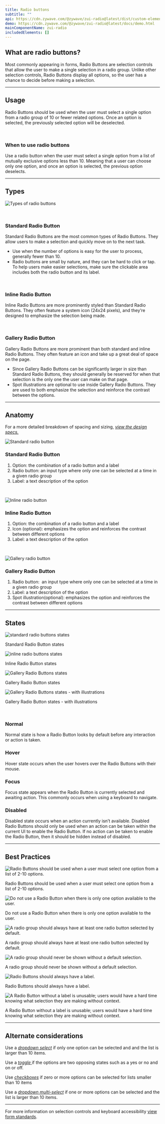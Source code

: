 ```yaml
---
title: Radio buttons
subtitle: ""
api: https://cdn.zywave.com/@zywave/zui-radio@latest/dist/custom-elements.json
demo: https://cdn.zywave.com/@zywave/zui-radio@latest/docs/demo.html
mainComponentName: zui-radio
includedElements: []
---
```

## What are radio buttons?

Most commonly appearing in forms, Radio Buttons are selection controls that allow the user to make a single selection in a radio group. Unlike other selection controls, Radio Buttons display all options, so the user has a chance to decide before making a selection.

<hr>

## Usage

Radio Buttons should be used when the user must select a single option from a radio group of 10 or fewer related options. Once an option is selected, the previously selected option will be deselected.

<br>

### When to use radio buttons

Use a radio button when the user must select a single option from a list of mutually exclusive options less than 10. Meaning that a user can choose only one option, and once an option is selected, the previous option deselects.

<hr>

## Types

![Types of radio buttons](/images/type.svg)

<br>

### Standard Radio Button

Standard Radio Buttons are the most common types of Radio Buttons. They allow users to make a selection and quickly move on to the next task.

* Use when the number of options is easy for the user to process, generally fewer than 10.
* Radio buttons are small by nature, and they can be hard to click or tap. To help users make easier selections, make sure the clickable area includes both the radio button and its label.

<br>

### Inline Radio Button

Inline Radio Buttons are more prominently styled than Standard Radio Buttons. They often feature a system icon (24x24 pixels), and they’re designed to emphasize the selection being made.

<br>

### Gallery Radio Button

Gallery Radio Buttons are more prominent than both standard and inline Radio Buttons. They often feature an icon and take up a great deal of space on the page.

* Since Gallery Radio Buttons can be significantly larger in size than Standard Radio Buttons, they should generally be reserved for when that selection is the only one the user can make on that page.
* Spot illustrations are optional to use inside Gallery Radio Buttons. They are used to both emphasize the selection and reinforce the contrast between the options.

<hr>

## Anatomy

For a more detailed breakdown of spacing and sizing, *[view the design specs.](https://xd.adobe.com/view/8eb4bcb4-1a69-4f34-ad25-b9171d366435-dbe7/grid)*

![Standard radio button](/images/anatomy-standardradio.svg)

### Standard Radio Button

1. Option: the combination of a radio button and a label
2. Radio button: an input type where only one can be selected at a time in a given radio group
3. Label: a text description of the option

<br>

![Inline radio button](/images/anatomy-inlineradio.svg)

### Inline Radio Button

1. Option: the combination of a radio button and a label
2. Icon (optional): emphasizes the option and reinforces the contrast between different options
3. Label: a text description of the option

<br>

![Gallery radio button](/images/anatomy-galleryradio.svg)

### Gallery Radio Button

1. Radio button:  an input type where only one can be selected at a time in a given radio group
2. Label: a text description of the option
3. Spot illustration(optional): emphasizes the option and reinforces the contrast between different options

<hr>

## States

![standard radio buttons states](/images/radio_states_standard.svg)

Standard Radio Button states

![inline radio buttons states](/images/inlineradio_states.svg)

Inline Radio Button states

![Gallery Radio Buttons states](/images/gallery-radio-button-states-no-illustrations.svg)

Gallery Radio Button states

![Gallery Radio Buttons states - with illustrations](/images/gallery-radio-button-states.svg)

Gallery Radio Button states - with illustrations

<br>

### Normal

Normal state is how a Radio Button looks by default before any interaction or action is taken.

### Hover

Hover state occurs when the user hovers over the Radio Buttons with their mouse.

### Focus

Focus state appears when the Radio Button is currently selected and awaiting action. This commonly occurs when using a keyboard to navigate.

### Disabled

Disabled state occurs when an action currently isn’t available. Disabled Radio Buttons should only be used when an action can be taken within the current UI to enable the Radio Button. If no action can be taken to enable the Radio Button, then it should be hidden instead of disabled.

<hr>

## Best Practices

<docs-grid columns="2">

<div>

![Radio Buttons should be used when a user must select one option from a list of 2-10 options.](/images/do1.svg)

<docs-do>  
Radio Buttons should be used when a user must select one option from a list of 2-10 options.

</docs-do>

</div>

<div>

![Do not use a Radio Button when there is only one option available to the user.](/images/don-t1.svg)

<docs-do-not>

Do not use a Radio Button when there is only one option available to the user.

</docs-do-not>

</div>

</docs-grid>

<Spacer size="small" />

<docs-grid columns="2">

<div>

![A radio group should always have at least one radio button selected by default.](/images/components/radio-buttons/Assets_02-20/radioselection_do_outline.svg)

<docs-do>  

A radio group should always have at least one radio button selected by default.

</docs-do>

</div>

<div>

![A radio group should never be shown without a default selection.](/images/components/radio-buttons/Assets_02-20/radioselection_dont_outline.svg)

<docs-do-not>

A radio group should never be shown without a default selection.

</docs-do-not>

</div>

</docs-grid>

<Spacer size="small" />

<docs-grid columns="2">

<div>

![Radio Buttons should always have a label.](/images/components/radio-buttons/Assets_02-20/radiolabel_do_outline.svg)

<docs-do>  

Radio Buttons should always have a label.

</docs-do>

</div>

<div>

![A Radio Button without a label is unusable; users would have a hard time knowing what selection they are making without context.](/images/components/radio-buttons/Assets_02-20/radiolabel_dont_outline.svg)

<docs-do-not>

A Radio Button without a label is unusable; users would have a hard time knowing what selection they are making without context.

</docs-do-not>

</div>

</docs-grid>

<Spacer size="small" />

<hr>

## Alternate considerations

Use a *[dropdown select](/design-system/components/dropdown-selects/)* if only one option can be selected and and the list is larger than 10 items.

Use a [*toggle* ](/design-system/components/toggles/)if the options are two opposing states such as a yes or no and on or off. 

Use *[checkboxes](/design-system/components/checkboxes/)* if zero or more options can be selected for lists smaller than 10 items

Use a *[dropdown multi-select](/design-system/components/dropdown-multi-selects/)* if one or more options can be selected and the list is larger than 10 items.

<hr>

For more information on selection controls and keyboard accessibility [view form standards](/design-system/patterns/forms/).